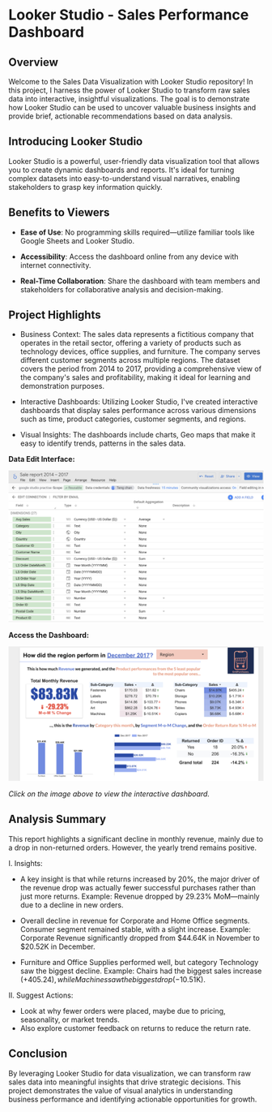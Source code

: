 # Looker Studio - Sales Performance Dashboard


## Overview

Welcome to the Sales Data Visualization with Looker Studio repository! In this project, I harness the power of Looker Studio to transform raw sales data into interactive, insightful visualizations. The goal is to demonstrate how Looker Studio can be used to uncover valuable business insights and provide brief, actionable recommendations based on data analysis.

## Introducing Looker Studio

Looker Studio is a powerful, user-friendly data visualization tool that allows you to create dynamic dashboards and reports. It's ideal for turning complex datasets into easy-to-understand visual narratives, enabling stakeholders to grasp key information quickly.

## Benefits to Viewers

- **Ease of Use**: No programming skills required—utilize familiar tools like Google Sheets and Looker Studio.

- **Accessibility**: Access the dashboard online from any device with internet connectivity.

- **Real-Time Collaboration**: Share the dashboard with team members and stakeholders for collaborative analysis and decision-making.


  
## Project Highlights

- Business Context: The sales data represents a fictitious company that operates in the retail sector, offering a variety of products such as technology devices, office supplies, and furniture. The company serves different customer segments across multiple regions. The dataset covers the period from 2014 to 2017, providing a comprehensive view of the company's sales and profitability, making it ideal for learning and demonstration purposes.

- Interactive Dashboards: Utilizing Looker Studio, I've created interactive dashboards that display sales performance across various dimensions such as time, product categories, customer segments, and regions.

- Visual Insights: The dashboards include charts, Geo maps that make it easy to identify trends, patterns in the sales data.


**Data Edit Interface:**


 <img src="https://raw.githubusercontent.com/Tran1595/Looker-Studio-Sales-Performance-Dashboard/refs/heads/main/data%20edit.png" alt="Thumbnail">

 **Access the Dashboard:**


<a href="https://lookerstudio.google.com/s/k75RL0kXrfM">
    <img src="Screenshot 2025-02-28 at 18.23.22.png" alt="Thumbnail">
</a>

*Click on the image above to view the interactive dashboard.*



## Analysis Summary

This report highlights a significant decline in monthly revenue, mainly due to a drop in non-returned orders. However, the yearly trend remains positive.

I. Insights:
- A key insight is that while returns increased by 20%, the major driver of the revenue drop was actually fewer successful purchases rather than just more returns.
Example: Revenue dropped by 29.23% MoM—mainly due to a decline in new orders.

- Overall decline in revenue for Corporate and Home Office segments. Consumer segment remained stable, with a slight increase. 
Example: Corporate Revenue significantly dropped from $44.64K in November to $20.52K in December.

- Furniture and Office Supplies performed well, but category Technology saw the biggest decline.
Example: Chairs had the biggest sales increase (+$405.24), while Machines saw the biggest drop (-$10.51K).

II. Suggest Actions: 
- Look at why fewer orders were placed, maybe due to pricing, seasonality, or market trends. 
- Also explore customer feedback on returns to reduce the return rate.


## Conclusion
By leveraging Looker Studio for data visualization, we can transform raw sales data into meaningful insights that drive strategic decisions. This project demonstrates the value of visual analytics in understanding business performance and identifying actionable opportunities for growth.

